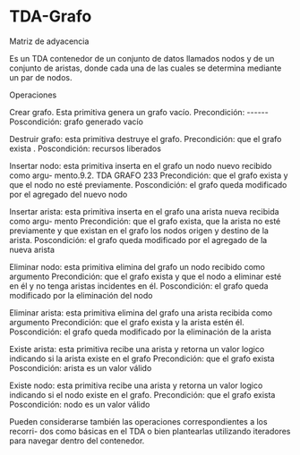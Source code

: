 # TDA-Grafo
Matriz de adyacencia 


Es un TDA contenedor de un conjunto de datos llamados nodos y de un
conjunto de aristas, donde cada una de las cuales se determina mediante un
par de nodos.

Operaciones

Crear grafo.
Esta primitiva genera un grafo vacío.
Precondición: ------
Poscondición: grafo generado vacío

Destruir grafo:
esta primitiva destruye el grafo.
Precondición: que el grafo exista .
Poscondición: recursos liberados

Insertar nodo:
esta primitiva inserta en el grafo un nodo nuevo recibido como argu-
mento.9.2. TDA GRAFO
233
Precondición: que el grafo exista y que el nodo no esté previamente.
Poscondición: el grafo queda modificado por el agregado del nuevo nodo

Insertar arista:
esta primitiva inserta en el grafo una arista nueva recibida como argu-
mento
Precondición: que el grafo exista, que la arista no esté previamente y
que existan en el grafo los nodos origen y destino de la arista.
Poscondición: el grafo queda modificado por el agregado de la nueva
arista

Eliminar nodo:
esta primitiva elimina del grafo un nodo recibido como argumento
Precondición: que el grafo exista y que el nodo a eliminar esté en él y
no tenga aristas incidentes en él.
Poscondición: el grafo queda modificado por la eliminación del nodo

Eliminar arista:
esta primitiva elimina del grafo una arista recibida como argumento
Precondición: que el grafo exista y la arista estén él.
Poscondición: el grafo queda modificado por la eliminación de la arista

Existe arista:
esta primitiva recibe una arista y retorna un valor logico indicando si
la arista existe en el grafo
Precondición: que el grafo exista
Poscondición: arista es un valor válido

Existe nodo:
esta primitiva recibe una arista y retorna un valor logico indicando si
el nodo existe en el grafo.
Precondición: que el grafo exista
Poscondición: nodo es un valor válido

Pueden considerarse también las operaciones correspondientes a los recorri-
dos como básicas en el TDA o bien plantearlas utilizando iteradores para
navegar dentro del contenedor.